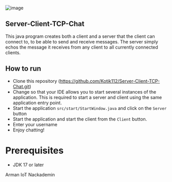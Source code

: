 ![image](https://github.com/Kotik112/Server-Client-TCP-Chat/assets/88910492/965f3a3c-73c8-4177-ad3e-6e491d012420)

## Server-Client-TCP-Chat
This java program creates both a client and a server that the client can connect to, to be able to send
and receive messages. The server simply echos the message it receives from any client to all
currently connected clients.

## How to run
- Clone this repository (https://github.com/Kotik112/Server-Client-TCP-Chat.git)
- Change so that your IDE allows you to start several instances of the application. This is required to start a server and client using the same application entry point.
- Start the application ```src/start/StartWindow.java``` and click on the ```Server``` button
- Start the application and start the client from the ```Client``` button.
- Enter your username
- Enjoy chatting!


# Prerequisites
- JDK 17 or later

Arman
IoT Nackademin
